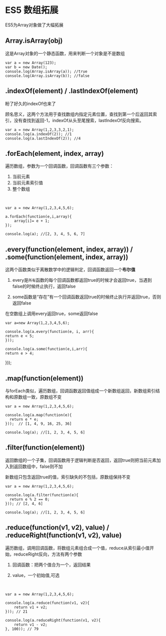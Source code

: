 # ES5 数组拓展

ES5为Array对象做了大幅拓展

## Array.isArray(obj)

这是Array对象的一个静态函数，用来判断一个对象是不是数组

	var a = new Array(123);
	var b = new Date();
	console.log(Array.isArray(a)); //true
	console.log(Array.isArray(b)); //false

## .indexOf(element) / .lastIndexOf(element)

盼了好久的indexOf也来了

顾名思义，这两个方法用于查找数组内指定元素位置，查找到第一个后返回其索引，没有查找到返回-1，indexOf从头至尾搜索，lastIndexOf反向搜索。

	var a = new Array(1,2,3,3,2,1);
	console.log(a.indexOf(2)); //1
	console.log(a.lastIndexOf(2)); //4

## .forEach(element, index, array)

遍历数组，参数为一个回调函数，回调函数有三个参数：

1. 当前元素
2. 当前元素索引值
3. 整个数组

&nbsp;

	var a = new Array(1,2,3,4,5,6);

	a.forEach(function(e,i,array){
		array[i]= e + 1;
	});

	console.log(a); //[2, 3, 4, 5, 6, 7]

## .every(function(element, index, array)) / .some(function(element, index, array))

这两个函数类似于离散数学中的逻辑判定，回调函数返回一个**布尔值**

1. every是`所有`函数的每个回调函数都返回true的时候才会返回true，当遇到false的时候终止执行，返回false

2. some函数是“存在”有一个回调函数返回true的时候终止执行并返回true，否则返回false

在空数组上调用every返回true，some返回false

	var a=new Array(1,2,3,4,5,6);

	console.log(a.every(function(e, i, arr){
    return e < 5;
	}));

	console.log(a.some(function(e,i,arr){
  	return e > 4;
  }));

 ## .map(function(element))

 与forEach类似，遍历数组，回调函数返回值组成一个新数组返回，新数组索引结构和原数组一致，原数组不变

	var a = new Array(1,2,3,4,5,6);

	console.log(a.map(function(e){
	  return e * e;
	}));  // [1, 4, 9, 16, 25, 36]

	console.log(a); //[1, 2, 3, 4, 5, 6]

## .filter(function(element))

返回数组的一个子集，回调函数用于逻辑判断是否返回，返回true则把当前元素加入到返回数组中，false则不加

新数组只包含返回true的值，索引缺失的不包括，原数组保持不变

	var a = new Array(1,2,3,4,5,6);

	console.log(a.filter(function(e){
	  return e % 2 == 0;
	})); // [2, 4, 6]

	console.log(a); //[1, 2, 3, 4, 5, 6]

## .reduce(function(v1, v2), value) / .reduceRight(function(v1, v2), value)

遍历数组，调用回调函数，将数组元素组合成一个值，reduce从索引最小值开始，reduceRight反向，方法有两个参数

1. 回调函数：把两个值合为一个，返回结果

2. value，一个初始值,可选

&nbsp;

	var a = new Array(1,2,3,4,5,6);

	console.log(a.reduce(function(v1, v2){
		return v1 + v2;
	})); // 21

	console.log(a.reduceRight(function(v1, v2){
		return v1 - v2;
	}, 100)); // 79
